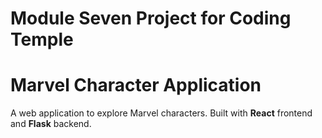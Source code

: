 # Module Seven Project for Coding Temple 

# Marvel Character Application

A web application to explore Marvel characters. Built with **React** frontend and **Flask** backend.
